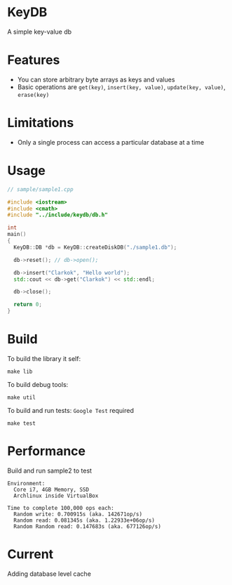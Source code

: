 # KeyDB

A simple key-value db

# Features

* You can store arbitrary byte arrays as keys and values
* Basic operations are `get(key)`, `insert(key, value)`, `update(key, value)`, `erase(key)`

# Limitations

* Only a single process can access a particular database at a time

# Usage

```C++
// sample/sample1.cpp

#include <iostream>
#include <cmath>
#include "../include/keydb/db.h"

int
main()
{
  KeyDB::DB *db = KeyDB::createDiskDB("./sample1.db");

  db->reset(); // db->open();

  db->insert("Clarkok", "Hello world");
  std::cout << db->get("Clarkok") << std::endl;

  db->close();

  return 0;
}
```

# Build

To build the library it self:

```
make lib
```

To build debug tools:

```
make util
```

To build and run tests:
`Google Test` required

```
make test
```

# Performance

Build and run sample2 to test

```
Environment:
  Core i7, 4GB Memory, SSD
  Archlinux inside VirtualBox

Time to complete 100,000 ops each:
  Random write: 0.700915s (aka. 142671op/s)
  Random read: 0.081345s (aka. 1.22933e+06op/s)
  Random Random read: 0.147683s (aka. 677126op/s)
```

# Current

Adding database level cache
